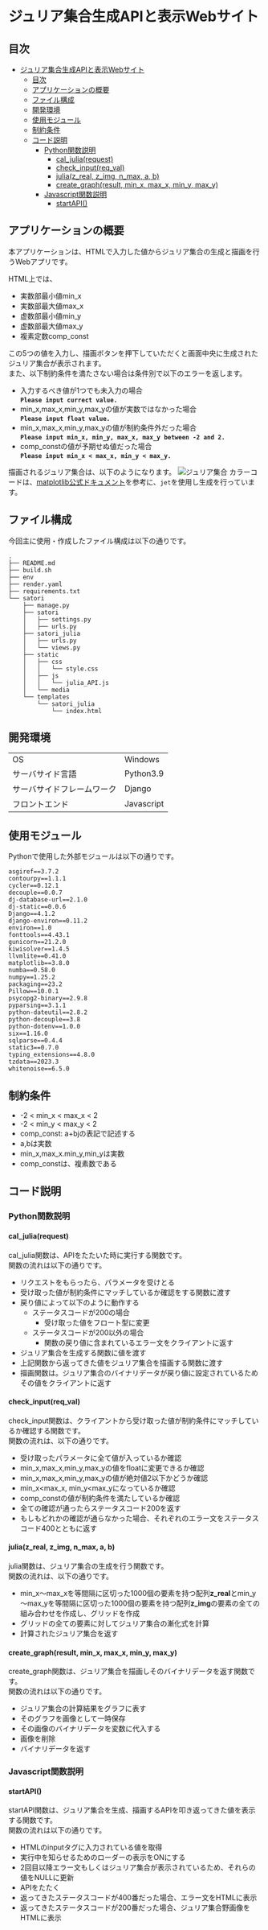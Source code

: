 # ジュリア集合生成APIと表示Webサイト

## 目次

- [ジュリア集合生成APIと表示Webサイト](#ジュリア集合生成apiと表示webサイト)
  - [目次](#目次)
  - [アプリケーションの概要](#アプリケーションの概要)
  - [ファイル構成](#ファイル構成)
  - [開発環境](#開発環境)
  - [使用モジュール](#使用モジュール)
  - [制約条件](#制約条件)
  - [コード説明](#コード説明)
    - [Python関数説明](#python関数説明)
      - [cal\_julia(request)](#cal_juliarequest)
      - [check\_input(req\_val)](#check_inputreq_val)
      - [julia(z\_real, z\_img, n\_max, a, b)](#juliaz_real-z_img-n_max-a-b)
      - [create\_graph(result, min\_x, max\_x, min\_y, max\_y)](#create_graphresult-min_x-max_x-min_y-max_y)
    - [Javascript関数説明](#javascript関数説明)
      - [startAPI()](#startapi)


## アプリケーションの概要
本アプリケーションは、HTMLで入力した値からジュリア集合の生成と描画を行うWebアプリです。

HTML上では、
* 実数部最小値min_x
* 実数部最大値max_x
* 虚数部最小値min_y
* 虚数部最大値max_y
* 複素定数comp_const

この5つの値を入力し、描画ボタンを押下していただくと画面中央に生成されたジュリア集合が表示されます。<br>また、以下制約条件を満たさない場合は条件別で以下のエラーを返します。
* 入力するべき値が1つでも未入力の場合<br>
  **```Please input currect value.```**
* min_x,max_x,min_y,max_yの値が実数ではなかった場合<br>
  **```Please input float value.```**
* min_x,max_x,min_y,max_yの値が制約条件外だった場合<br>
  **```Please input min_x, min_y, max_x, max_y between -2 and 2.```**
* comp_constの値が予期せぬ値だった場合<br>
  **```Please input min_x < max_x, min_y < max_y.```**


描画されるジュリア集合は、以下のようになります。
![ジュリア集合](julia.jpeg)
カラーコードは、[matplotlib公式ドキュメント](https://matplotlib.org/stable/users/explain/colors/colormaps.html)を参考に、```jet```を使用し生成を行っています。


##  ファイル構成
今回主に使用・作成したファイル構成は以下の通りです。
```
.
├── README.md
├── build.sh
├── env
├── render.yaml
├── requirements.txt
└── satori
    ├── manage.py
    ├── satori
    │   ├── settings.py
    │   ├── urls.py
    ├── satori_julia
    │   ├── urls.py
    │   └── views.py
    ├── static
    │   ├── css
    │   │   └── style.css
    │   ├── js
    │   │   └── julia_API.js
    │   └── media
    └── templates
        └── satori_julia
            └── index.html
```

## 開発環境
| ||
| --- | --- |
|OS|Windows|
|サーバサイド言語|Python3.9|
|サーバサイドフレームワーク|Django|
|フロントエンド|Javascript|


## 使用モジュール
Pythonで使用した外部モジュールは以下の通りです。
```
asgiref==3.7.2
contourpy==1.1.1
cycler==0.12.1
decouple==0.0.7
dj-database-url==2.1.0
dj-static==0.0.6
Django==4.1.2
django-environ==0.11.2
environ==1.0
fonttools==4.43.1
gunicorn==21.2.0
kiwisolver==1.4.5
llvmlite==0.41.0
matplotlib==3.8.0
numba==0.58.0
numpy==1.25.2
packaging==23.2
Pillow==10.0.1
psycopg2-binary==2.9.8
pyparsing==3.1.1
python-dateutil==2.8.2
python-decouple==3.8
python-dotenv==1.0.0
six==1.16.0
sqlparse==0.4.4
static3==0.7.0
typing_extensions==4.8.0
tzdata==2023.3
whitenoise==6.5.0
```

## 制約条件
* -2 < min_x < max_x < 2
* -2 < min_y < max_y < 2
* comp_const: a+bjの表記で記述する
* a,bは実数
* min_x,max_x.min_y,min_yは実数
* comp_constは、複素数である

## コード説明

### Python関数説明
#### cal_julia(request)
cal_julia関数は、APIをたたいた時に実行する関数です。<br>
関数の流れは以下の通りです。
* リクエストをもらったら、パラメータを受けとる
* 受け取った値が制約条件にマッチしているか確認をする関数に渡す
* 戻り値によって以下のように動作する
  * ステータスコードが200の場合
    * 受け取った値をフロート型に変更
  * ステータスコードが200以外の場合
    * 関数の戻り値に含まれているエラー文をクライアントに返す
* ジュリア集合を生成する関数に値を渡す
* 上記関数から返ってきた値をジュリア集合を描画する関数に渡す
* 描画関数は。ジュリア集合のバイナリデータが戻り値に設定されているためその値をクライアントに返す
#### check_input(req_val)
check_input関数は、クライアントから受け取った値が制約条件にマッチしているか確認する関数です。<br>
関数の流れは、以下の通りです。
* 受け取ったパラメータに全て値が入っているか確認
* min_x,max_x,min_y,max_yの値をfloatに変更できるか確認
* min_x,max_x,min_y,max_yの値が絶対値2以下かどうか確認
* min_x<max_x, min_y<max_yになっているか確認
* comp_constの値が制約条件を満たしているか確認
* 全ての確認が通ったらステータスコード200を返す
* もしもどれかの確認が通らなかった場合、それぞれのエラー文をステータスコード400とともに返す
 
#### julia(z_real, z_img, n_max, a, b)
julia関数は、ジュリア集合の生成を行う関数です。<br>
関数の流れは、以下の通りです。
* min_x～max_xを等間隔に区切った1000個の要素を持つ配列**z_real**とmin_y～max_yを等間隔に区切った1000個の要素を持つ配列**z_img**の要素の全ての組み合わせを作成し、グリッドを作成
* グリッドの全ての要素に対してジュリア集合の漸化式を計算
* 計算されたジュリア集合を返す
  
#### create_graph(result, min_x, max_x, min_y, max_y)
create_graph関数は、ジュリア集合を描画しそのバイナリデータを返す関数です。<br>
関数の流れは以下の通りです。
* ジュリア集合の計算結果をグラフに表す
* そのグラフを画像として一時保存
* その画像のバイナリデータを変数に代入する
* 画像を削除
* バイナリデータを返す

### Javascript関数説明
#### startAPI()
startAPI関数は、ジュリア集合を生成、描画するAPIを叩き返ってきた値を表示する関数です。<br>
関数の流れは以下の通りです。
* HTMLのinputタグに入力されている値を取得
* 実行中を知らせるためのローダーの表示をONにする
* 2回目以降エラー文もしくはジュリア集合が表示されているため、それらの値をNULLに更新
* APIをたたく
* 返ってきたステータスコードが400番だった場合、エラー文をHTMLに表示
* 返ってきたステータスコードが200番だった場合、ジュリア集合野画像をHTMLに表示